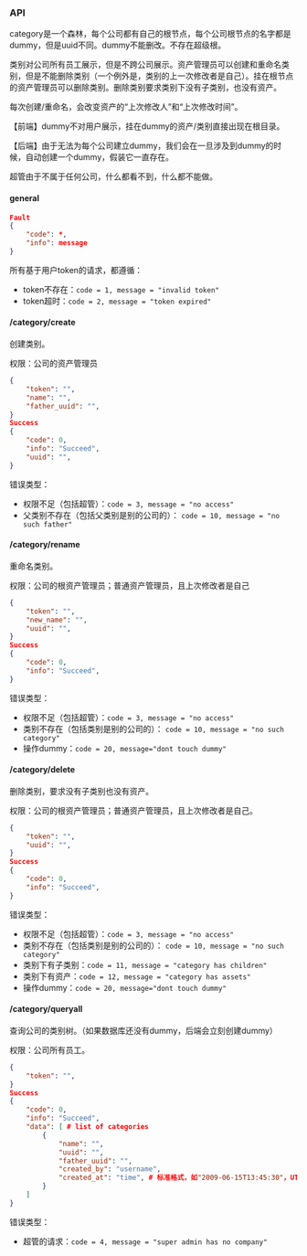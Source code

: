 ### API

category是一个森林，每个公司都有自己的根节点，每个公司根节点的名字都是dummy，但是uuid不同。dummy不能删改。不存在超级根。

类别对公司所有员工展示，但是不跨公司展示。资产管理员可以创建和重命名类别，但是不能删除类别（一个例外是，类别的上一次修改者是自己）。挂在根节点的资产管理员可以删除类别。删除类别要求类别下没有子类别，也没有资产。

每次创建/重命名，会改变资产的“上次修改人”和“上次修改时间”。

【前端】dummy不对用户展示，挂在dummy的资产/类别直接出现在根目录。

【后端】由于无法为每个公司建立dummy，我们会在一旦涉及到dummy的时候，自动创建一个dummy，假装它一直存在。

超管由于不属于任何公司，什么都看不到，什么都不能做。

#### general

```json
Fault
{
	"code": *,
	"info": message
}
```

所有基于用户token的请求，都遵循：

* token不存在：`code = 1, message = "invalid token"`
* token超时：`code = 2, message = "token expired"`


#### /category/create

创建类别。

权限：公司的资产管理员

```json
{
	"token": "",
    "name": "",
    "father_uuid": "",
}
Success
{
	"code": 0,
	"info": "Succeed",
    "uuid": "",
}
```

错误类型：

* 权限不足（包括超管）：`code = 3, message = "no access"`
* 父类别不存在（包括父类别是别的公司的）： `code = 10, message = "no such father"`

#### /category/rename

重命名类别。

权限：公司的根资产管理员；普通资产管理员，且上次修改者是自己

```json
{
	"token": "",
    "new_name": "",
    "uuid": "",
}
Success
{
	"code": 0,
	"info": "Succeed",
}
```

错误类型：

* 权限不足（包括超管）：`code = 3, message = "no access"`
* 类别不存在（包括类别是别的公司的）： `code = 10, message = "no such category"`
* 操作dummy：`code = 20, message="dont touch dummy"`

#### /category/delete

删除类别，要求没有子类别也没有资产。

权限：公司的根资产管理员；普通资产管理员，且上次修改者是自己。

```json
{
	"token": "",
    "uuid": "",
}
Success
{
	"code": 0,
	"info": "Succeed",
}
```

错误类型：

* 权限不足（包括超管）：`code = 3, message = "no access"`
* 类别不存在（包括类别是别的公司的）： `code = 10, message = "no such category"`
* 类别下有子类别：`code = 11, message = "category has children"`
* 类别下有资产：`code = 12, message = "category has assets"`
* 操作dummy：`code = 20, message="dont touch dummy"`

#### /category/queryall

查询公司的类别树。（如果数据库还没有dummy，后端会立刻创建dummy）

权限：公司所有员工。

```json
{
	"token": "",
}
Success
{
	"code": 0,
	"info": "Succeed",
    "data": [ # list of categories
        {
            "name": "",
            "uuid": "",
            "father_uuid": "",
            "created_by": "username",
            "created_at": "time", # 标准格式，如"2009-06-15T13:45:30"，UTC时区
        }
    ]
}
```

错误类型：

* 超管的请求：`code = 4, message = "super admin has no company"`


